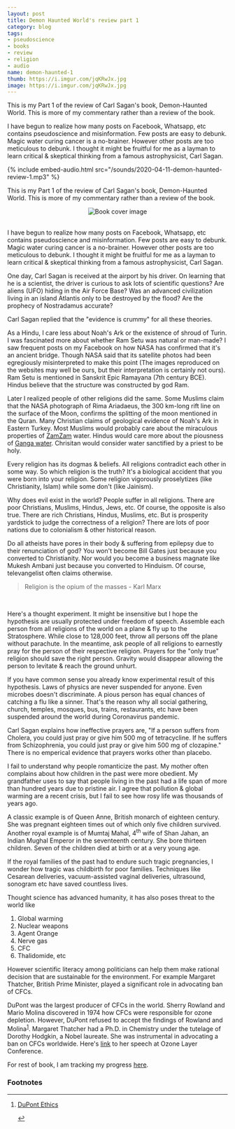 ```yaml
---
layout: post
title: Demon Haunted World's review part 1
category: blog
tags:
- pseudoscience
- books
- review
- religion
- audio
name: demon-haunted-1
thumb: https://i.imgur.com/jqKRwJx.jpg
image: https://i.imgur.com/jqKRwJx.jpg
---
```


<p>This is my Part 1 of the review of Carl Sagan's book, Demon-Haunted World. This is more of my commentary rather than a review of the book.</p>

I have begun to realize how many posts on Facebook, Whatsapp, etc contains pseudoscience and misinformation. Few posts are easy to debunk. Magic water curing cancer is a no-brainer. However other posts are too meticulous to debunk. I thought it might be fruitful for me as a layman to learn critical & skeptical thinking from a famous astrophysicist, Carl Sagan.<!-- truncate_here -->

{% include embed-audio.html src="/sounds/2020-04-11-demon-haunted-review-1.mp3" %}<br>

<!--begin_of_post -->

This is my Part 1 of the review of Carl Sagan's book, Demon-Haunted World. This is more of my commentary rather than a review of the book.

<center>
<img src="https://i.imgur.com/jqKRwJx.jpg" alt="Book cover image"/>
</center><br>

I have begun to realize how many posts on Facebook, Whatsapp, etc contains pseudoscience and misinformation. Few posts are easy to debunk. Magic water curing cancer is a no-brainer. However other posts are too meticulous to debunk. I thought it might be fruitful for me as a layman to learn critical & skeptical thinking from a famous astrophysicist, Carl Sagan.

One day, Carl Sagan is received at the airport by his driver. On learning that he is a scientist, the driver is curious to ask lots of scientific questions? Are aliens (UFO) hiding in the Air Force Base? Was an advanced civilization living in an island Atlantis only to be destroyed by the flood? Are the prophecy of Nostradamus accurate?

Carl Sagan replied that the "evidence is crummy" for all these theories.

As a Hindu, I care less about Noah's Ark or the existence of shroud of Turin. I was fascinated more about whether Ram Setu was natural or man-made? I saw frequent posts on my Facebook on how NASA has confirmed that it's an ancient bridge. Though NASA said that its satellite photos had been egregiously misinterpreted to make this point (The images reproduced on the websites may well be ours, but their interpretation is certainly not ours). Ram Setu is mentioned in Sanskrit Epic Ramayana (7th century BCE). Hindus believe that the structure was constructed by god Ram.

Later I realized people of other religions did the same. Some Muslims claim that the NASA photograph of Rima Ariadaeus, the 300 km-long rift line on the surface of the Moon, confirms the splitting of the moon mentioned in the Quran. Many Christian claims of geological evidence of Noah's Ark in Eastern Turkey. Most Muslims would probably care about the miraculous properties of [ZamZam](https://en.wikipedia.org/wiki/Zamzam_Well) water. Hindus would care more about the piousness of [Ganga water](https://en.wikipedia.org/wiki/Ganges). Chrisitan would consider water sanctified by a priest to be holy.

Every religion has its dogmas & beliefs. All religions contradict each other in some way. So which religion is the truth? It's a biological accident that you were born into your religion. Some religion vigorously proselytizes (like Christianity, Islam) while some don't (like Jainism).

Why does evil exist in the world? People suffer in all religions. There are poor Christians, Muslims, Hindus, Jews, etc. Of course, the opposite is also true. There are rich Christians, Hindus, Muslims, etc. But is prosperity yardstick to judge the correctness of a religion? There are lots of poor nations due to colonialism & other historical reason.

Do all atheists have pores in their body & suffering from epilepsy due to their renunciation of god? You won't become Bill Gates just because you converted to Christianity. Nor would you become a business magnate like Mukesh Ambani just because you converted to Hinduism. Of course, televangelist often claims otherwise.

<blockquote>
Religion is the opium of the masses - Karl Marx
</blockquote>
<br>

Here's a thought experiment. It might be insensitive but I hope the hypothesis are usually protected under freedom of speech. Assemble each person from all religions of the world on a plane & fly up to the Stratosphere. While close to 128,000 feet, throw all persons off the plane without parachute. In the meantime, ask people of all religions to earnestly pray for the person of their respective religion. Prayers for the "only true" religion should save the right person. Gravity would disappear allowing the person to levitate & reach the ground unhurt.

If you have common sense you already know experimental result of this hypothesis. Laws of physics are never suspended for anyone. Even microbes doesn't discriminate. A pious person has equal chances of catching a flu like a sinner. That's the reason why all social gathering, church, temples, mosques, bus, trains, restaurants, etc have been suspended around the world during Coronavirus pandemic.

Carl Sagan explains how ineffective prayers are, "If a person suffers from Cholera, you could just pray or give him 500 mg of tetracycline. If he suffers from Schizophrenia, you could just pray or give him 500 mg of clozapine." There is no emperical evidence that prayers works other than placebo.

I fail to understand why people romanticize the past. My mother often complains about how children in the past were more obedient. My grandfather uses to say that people living in the past had a life span of more than hundred years due to pristine air. I agree that pollution & global warming are a recent crisis, but I fail to see how rosy life was thousands of years ago.

A classic example is of Queen Anne, British monarch of eighteen century. She was pregnant eighteen times out of which only five children survived. Another royal example is of Mumtaj Mahal, 4<sup>th</sup> wife of Shan Jahan, an Indian Mughal Emperor in the seventeenth century. She bore thirteen children. Seven of the children died at birth or at a very young age.

If the royal families of the past had to endure such tragic pregnancies, I wonder how tragic was childbirth for poor families. Techniques like Cesarean deliveries, vacuum-assisted vaginal deliveries, ultrasound, sonogram etc have saved countless lives.

Thought science has advanced humanity, it has also poses threat to the world like

1. Global warming
2. Nuclear weapons
3. Agent Orange
4. Nerve gas
5. CFC
6. Thalidomide, etc

However scientific literacy among politicians can help them make rational decision that are sustainable for the environment. For example Margaret Thatcher, British Prime Minister, played a significant role in advocating ban of CFCs.

DuPont was the largest producer of CFCs in the world. Sherry Rowland and Mario Molina discovered in 1974 how CFCs were responsible for ozone depletion. However, DuPont refused to accept the findings of Rowland and Molina<sup><a href='#fn:1' rel='footnote'>1</a></sup>. Margaret Thatcher had a Ph.D. in Chemistry under the tutelage of Dorothy Hodgkin, a Nobel laureate. She was instrumental in advocating a ban on CFCs worldwide. Here's [link](https://www.margaretthatcher.org/document/108133) to her speech at Ozone Layer Conference.

For rest of book, I am tracking my progress <a href="{{ root_url }}/books" target="_blank">here</a>.

<!--end_of_post -->

<div class='footnotes'><h3>Footnotes</h3><hr />
  <ol>
       <li id='fn:1'>
         <p><a href="http://dust.ess.uci.edu/ppr/ppr_Smi98.pdf" target="_blank">DuPont Ethics</a></p>
         <a href='#fnref:1' rev='footnote'>&#8617;</a>
        </li>

  </ol>
</div>
